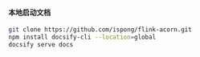 #### 本地启动文档

```bash
git clone https://github.com/ispong/flink-acorn.git
npm install docsify-cli --location=global
docsify serve docs
```
